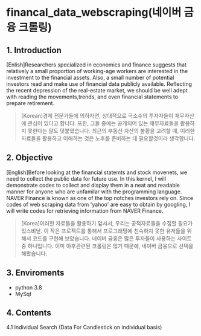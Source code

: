 # financal_data_webscraping(네이버 금융 크롤링)

## 1. Introduction 


[Enlish]Researchers specialized in economics and finance suggests that relatively a small proportion of working-age workers are interested in the investment to the financial assets. Also, a small number of potential investors read and make use of financial data publicly available.
Reflecting the recent depression of the real-estate market,  we should be well adept with reading the movements,trends, and even financial statements to  prepare  retirement.


>[Korean]경제 전문가들에 의하자면, 상대적으로 극소수의 투자자들이 재무자산에 관심이 있다고 합니다. 또한, 그들 중에는 공개되어 있는 재무자료들을 
>활용하지 못한다는 말도 덧붙였습니다. 최근의 부동산 자산의 불황을 고려할 때, 이러한 자료들을 활용하고 이해하는 것은 노후를 준비하는 데
>필요할것이라 생각합니다. 

## 2. Objective

[English]Before looking at the financial statemts and stock movenets, we need to collect the public data for future use. In this kernel, I will demonstrate codes to collect and display them in a neat and readable manner for anyone who are unfamilar with the programming language. NAVER Finance is known as  one of the top notches investors rely on. Since codes of web scraping data from 'yahoo'  are easy to obtain by googling, I will write codes for retrieving information from NAVER Finance.

>[Korea]이러한 자료들을 활용하기 앞서서, 우리는 공적자료들을 수집할 필요가 있스비낟. 이 작은 프로젝트를 통해서 프로그래밍에 친숙하지 
>못한 유저들을 위해서 코드를 구현해 보았습니다. 네이버 금융은 많은 투자들이 사용하는 사이트중 하나입니다. 이미 야후관련된 크롤링은 
>많기 때문에, 네이버 금융으로 선택을 해봤습니다.

## 3. Enviroments 
- python 3.8
- MySql 

## 4. Contents

4.1 Individual Search (Data For Candlestick on individual basis)

<imag scr='https://user-images.githubusercontent.com/53164959/84439507-507ff100-ac73-11ea-863d-a6e2f8444a46.png' alt="Drawing" style='width:400px;'>



